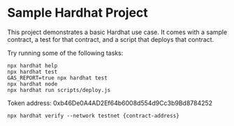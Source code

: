 # Sample Hardhat Project

This project demonstrates a basic Hardhat use case. It comes with a sample contract, a test for that contract, and a script that deploys that contract.

Try running some of the following tasks:

```shell
npx hardhat help
npx hardhat test
GAS_REPORT=true npx hardhat test
npx hardhat node
npx hardhat run scripts/deploy.js
```

Token address: 0xb46De0A4AD2Ef64b6008d554d9Cc3b9Bd8784252

```shell
npx hardhat verify --network testnet {contract-address}
```